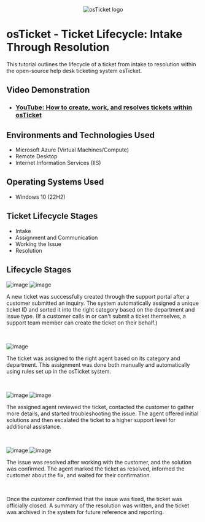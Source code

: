 <p align="center">
<img src="https://i.imgur.com/Clzj7Xs.png" alt="osTicket logo"/>
</p>

<h1>osTicket - Ticket Lifecycle: Intake Through Resolution</h1>
This tutorial outlines the lifecycle of a ticket from intake to resolution within the open-source help desk ticketing system osTicket.<br />


<h2>Video Demonstration</h2>

- ### [YouTube: How to create, work, and resolves tickets within osTicket](https://www.youtube.com)

<h2>Environments and Technologies Used</h2>

- Microsoft Azure (Virtual Machines/Compute)
- Remote Desktop
- Internet Information Services (IIS)

<h2>Operating Systems Used </h2>

- Windows 10</b> (22H2)

<h2>Ticket Lifecycle Stages</h2>

- Intake
- Assignment and Communication
- Working the Issue
- Resolution

<h2>Lifecycle Stages</h2>


<p>
  
![image](https://github.com/user-attachments/assets/56e848ca-d84c-4c78-a19f-ac5ace130b05)
![image](https://github.com/user-attachments/assets/008afaf2-e598-454e-9358-cc05bf6bd1a2)

</p>
<p>
  
A new ticket was successfully created through the support portal after a customer submitted an inquiry. The system automatically assigned a unique ticket ID and sorted it into the right category based on the department and issue type. (If a customer calls in or can't submit a ticket themselves, a support team member can create the ticket on their behalf.)</h2>
</p>
<br />

<p>
  
![image](https://github.com/user-attachments/assets/c563c8fe-8230-4b3c-bf8f-77df200d6514)

</p>
<p>
  
The ticket was assigned to the right agent based on its category and department. This assignment was done both manually and automatically using rules set up in the osTicket system.

</p>
<br />

![image](https://github.com/user-attachments/assets/3278b4ce-7b90-4bac-a1e1-855deb0bf477)
![image](https://github.com/user-attachments/assets/3d986930-a346-46e6-bd73-62db01482099)

The assigned agent reviewed the ticket, contacted the customer to gather more details, and started troubleshooting the issue. The agent offered initial solutions and then escalated the ticket to a higher support level for additional assistance.
  
</p>
<br />

<p>

![image](https://github.com/user-attachments/assets/f668b6e3-51fb-4524-8917-c20b810f4aae)
![image](https://github.com/user-attachments/assets/fae1d475-3b24-402f-aaaf-d5b61b03e990)

</p>
<p>
  
The issue was resolved after working with the customer, and the solution was confirmed. The agent marked the ticket as resolved, informed the customer about the fix, and waited for their confirmation.
  
</p>
<br />

Once the customer confirmed that the issue was fixed, the ticket was officially closed. A summary of the resolution was written, and the ticket was archived in the system for future reference and reporting.

</p>
<br />
